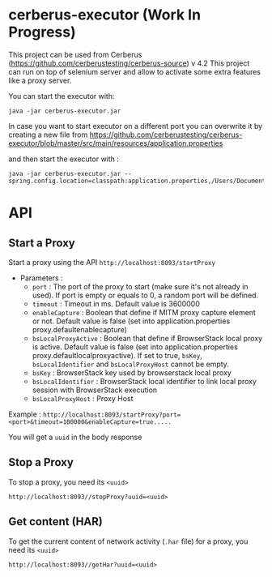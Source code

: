 # cerberus-executor (Work In Progress)

This project can be used from Cerberus (https://github.com/cerberustesting/cerberus-source) v 4.2 
This project can run on top of selenium server and allow to activate some extra features like a proxy server.

You can start the executor with:

```
java -jar cerberus-executor.jar
```

In case you want to start executor on a different port you can overwrite it by creating a new file from https://github.com/cerberustesting/cerberus-executor/blob/master/src/main/resources/application.properties

and then start the executor with :

```
java -jar cerberus-executor.jar --spring.config.location=classpath:application.properties,/Users/Documents/cerberusexecutor_local.properties
```

# API 

## Start a Proxy

Start a proxy using the API `http://localhost:8093/startProxy` 
- Parameters : 
  - `port` : The port of the proxy to start (make sure it's not already in used). If port is empty or equals to 0, a random port will be defined.
  - `timeout` : Timeout in ms. Default value is 3600000
  - `enableCapture` : Boolean that define if MITM proxy capture element or not. Default value is false (set into application.properties proxy.defaultenablecapture)
  - `bsLocalProxyActive` : Boolean that define if BrowserStack local proxy is active. Default value is false (set into application.properties proxy.defaultlocalproxyactive). If set to true, `bsKey`, `bsLocalIdentifier` and `bsLocalProxyHost` cannot be empty.
  - `bsKey` : BrowserStack key used by browserstack local proxy
  - `bsLocalIdentifier` : BrowserStack local identifier to link local proxy session with BrowserStack execution
  - `bsLocalProxyHost` : Proxy Host

Example : `http://localhost:8093/startProxy?port=<port>&timeout=100000&enableCapture=true.....`

You will get a `uuid` in the body response

## Stop a Proxy

To stop a proxy, you need its `<uuid>`

`http://localhost:8093//stopProxy?uuid=<uuid>`

## Get content (HAR)

To get the current content of network activity (`.har` file) for a proxy, you need its `<uuid>`

`http://localhost:8093//getHar?uuid=<uuid>`
